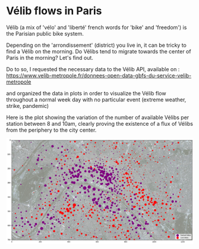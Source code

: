 # Vélib flows in Paris

Vélib (a mix of 'vélo' and 'liberté' french words for 'bike' and 'freedom') is the Parisian public bike system.

Depending on the 'arrondissement' (district) you live in, it can be tricky to find a Vélib on the morning.
Do Vélibs tend to migrate towards the center of Paris in the morning? Let's find out.

Do to so, I requested the necessary data to the Vélib API, available on :
https://www.velib-metropole.fr/donnees-open-data-gbfs-du-service-velib-metropole

and organized the data in plots in order to visualize the Vélib flow throughout a normal week day with no particular event (extreme weather, strike, pandemic)

Here is the plot showing the variation of the number of available Vélibs per station between 8 and 10am, clearly proving the existence of a flux of Vélibs from the periphery to the city center.

![](https://github.com/SK8gh/VelibMap/blob/main/mainplot.png)
